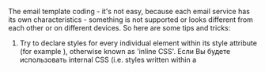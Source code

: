 
The email template coding - it's not easy, because each email service has its own characteristics - something is not supported or looks different from each other or on different devices. So here are some tips and tricks:

1. Try to declare styles for every individual element within its style attribute (for example <element style=”style:value;”></element>), otherwise known as 'inline CSS'. Если Вы будете использовать internal CSS (i.e. styles written within a <style> element) в шаблонах писем, то разных почтовых сервисов и с разных устройств Ваш шаблон может отобразиться по-разному, или где-то CSS стили не будут учитываться вообще.

![Correct template](/docs/media/template-correct-buttons.png)
<p style="text-align: center;">The correct template with internal CSS</p>

![Template in Gmail](/docs/media/template-gmail-buttons.png)
<p style="text-align: center;">The display template in Gmail service with internal CSS</p>

![Template in Outlook](/docs/media/template-outlook-buttons.png)
<p style="text-align: center;">The display template in Outlook service with internal CSS</p>

2. Styles in Outlook service don't work within &lt;a&gt; tag. Use &lt;span&gt; or &lt;div&gt;.

3. Если необходимо добавить небольшие картинки, иконки в шаблон письма, то лучше всего использовать base64 format, т.к. в этом случае нет необходимости закидывать картинки в какой-либо внешний сервис и отображение картинок не зависит от работы этого сервиса. Но надо учитывать, что, например, сервис Gmail.com не всегда отображает картинки в формате base64.

4. Try to set widths in each cell rather than on the table. The combination of widths on the table, widths on the cells, HTML margins and padding, and CSS margins and padding can be chaotic.

5. If the spacing is critical to you, try nesting tables inside your main table instead. Even when margins and padding are supported by most email clients, results will be inconsistent.

![Template in iPhone - buttons are not correct](/docs/media/template-buttons-in-phone-not-correct.png)
<p style="text-align: center;">The display template in iPhone emulator - IOS 15.0 in Safari browser without using table for buttons</p>

![Template in iPhone - buttons are correct](/docs/media/template-buttons-in-phone-correct.png)
<p style="text-align: center;">The display template in iPhone emulator - IOS 15.0 in Safari browser with using table for buttons</p>
